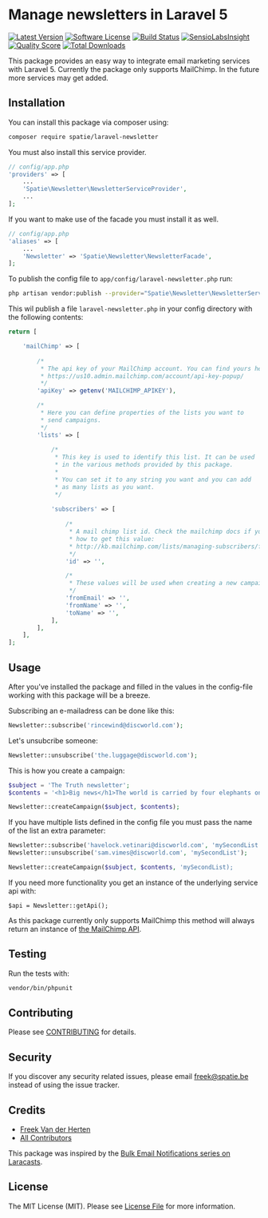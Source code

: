 # Manage newsletters in Laravel 5
[![Latest Version](https://img.shields.io/github/release/freekmurze/laravel-newsletter.svg?style=flat-square)](https://github.com/freekmurze/laravel-newsletter/releases)
[![Software License](https://img.shields.io/badge/license-MIT-brightgreen.svg?style=flat-square)](LICENSE.md)
[![Build Status](https://img.shields.io/travis/freekmurze/laravel-newsletter/master.svg?style=flat-square)](https://travis-ci.org/freekmurze/laravel-newsletter)
[![SensioLabsInsight](https://insight.sensiolabs.com/projects/10993a65-449a-488a-886c-f810b9950070/mini.png)](https://insight.sensiolabs.com/projects/10993a65-449a-488a-886c-f810b9950070)
[![Quality Score](https://img.shields.io/scrutinizer/g/freekmurze/laravel-newsletter.svg?style=flat-square)](https://scrutinizer-ci.com/g/freekmurze/laravel-newsletter)
[![Total Downloads](https://img.shields.io/packagist/dt/spatie/laravel-newsletter.svg?style=flat-square)](https://packagist.org/packages/spatie/laravel-newsletter)

This package provides an easy way to integrate email marketing services with Laravel 5. Currently the package only supports MailChimp. In the future more services may get added.

## Installation

You can install this package via composer using:

```bash
composer require spatie/laravel-newsletter
```

You must also install this service provider.

```php
// config/app.php
'providers' => [
    ...
    'Spatie\Newsletter\NewsletterServiceProvider',
    ...
];
```

If you want to make use of the facade you must install it as well.

```php
// config/app.php
'aliases' => [
    ...
    'Newsletter' => 'Spatie\Newsletter\NewsletterFacade',
];
```

To publish the config file to ``app/config/laravel-newsletter.php`` run:

```bash
php artisan vendor:publish --provider="Spatie\Newsletter\NewsletterServiceProvider"
```

This wil publish a file `laravel-newsletter.php` in your config directory with the following contents: 
```php
return [

    'mailChimp' => [
    
        /*
         * The api key of your MailChimp account. You can find yours here:
         * https://us10.admin.mailchimp.com/account/api-key-popup/
         */
        'apiKey' => getenv('MAILCHIMP_APIKEY'),

        /*
         * Here you can define properties of the lists you want to
         * send campaigns.
         */
        'lists' => [
        
            /*
             * This key is used to identify this list. It can be used
             * in the various methods provided by this package.
             *
             * You can set it to any string you want and you can add
             * as many lists as you want.
             */
             
            'subscribers' => [
            
                /*
                 * A mail chimp list id. Check the mailchimp docs if you don't know
                 * how to get this value:
                 * http://kb.mailchimp.com/lists/managing-subscribers/find-your-list-id
                 */
                'id' => '',

                /*
                 * These values will be used when creating a new campaign.
                 */
                'fromEmail' => '',
                'fromName' => '',
                'toName' => '',
            ],
        ],
    ],
];

```

## Usage

After you've installed the package and filled in the values in the config-file working with this package will be a breeze.

Subscribing an e-mailadress can be done like this:

```php
Newsletter::subscribe('rincewind@discworld.com');
```

Let's unsubcribe someone:

```php
Newsletter::unsubscribe('the.luggage@discworld.com');
```


This is how you create a campaign:

```php
$subject = 'The Truth newsletter';
$contents = '<h1>Big news</h1>The world is carried by four elephants on a turtle!';

Newsletter::createCampaign($subject, $contents);
```

If you have multiple lists defined in the config file you must pass the name of the list an extra parameter:

```php
Newsletter::subscribe('havelock.vetinari@discworld.com', 'mySecondList');
Newsletter::unsubscribe('sam.vimes@discworld.com', 'mySecondList');

Newsletter::createCampaign($subject, $contents, 'mySecondList);
```

If you need more functionality you get an instance of the underlying service api with:

```
$api = Newsletter::getApi();
```

As this package currently only supports MailChimp this method will always return an instance of [the MailChimp API](https://bitbucket.org/mailchimp/mailchimp-api-php).


## Testing

Run the tests with:
```bash
vendor/bin/phpunit
```

## Contributing

Please see [CONTRIBUTING](CONTRIBUTING.md) for details.

## Security

If you discover any security related issues, please email [freek@spatie.be](mailto:freek@spatie.be) instead of using the issue tracker.

## Credits

- [Freek Van der Herten](https://github.com/freekmurze)
- [All Contributors](../../contributors)

This package was inspired by the [Bulk Email Notifications series on Laracasts](https://laracasts.com/lessons/bulk-email-notifications-part-1).

## License

The MIT License (MIT). Please see [License File](LICENSE.md) for more information.

